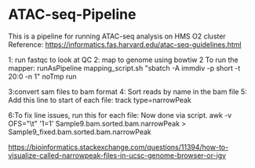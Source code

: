 # ATAC-seq-Pipeline
This is a pipeline for running ATAC-seq analysis on HMS O2 cluster
Reference: https://informatics.fas.harvard.edu/atac-seq-guidelines.html

1: run fastqc to look at QC
2: map to genome using bowtiw 2
To run the mapper:
runAsPipeline mapping_script.sh "sbatch -A immdiv -p short -t 20:0 -n 1" noTmp run

3:convert sam files to bam format
4: Sort reads by name in the bam file
5: Add this line to start of each file:
track type=narrowPeak 

6:To fix line issues, run this for each file:
Now done via script.
awk -v OFS="\t" '$1=$1' Sample9.bam.sorted.bam.narrowPeak > Sample9_fixed.bam.sorted.bam.narrowPeak

https://bioinformatics.stackexchange.com/questions/11394/how-to-visualize-called-narrowpeak-files-in-ucsc-genome-browser-or-igv
